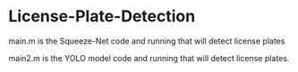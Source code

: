 # License-Plate-Detection

main.m is the Squeeze-Net code and running that will detect license plates

main2.m is the YOLO model code and running that will detect license plates.

